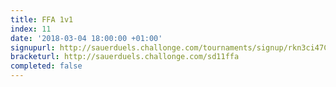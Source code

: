 ```yaml
---
title: FFA 1v1
index: 11
date: '2018-03-04 18:00:00 +01:00'
signupurl: http://sauerduels.challonge.com/tournaments/signup/rkn3ci47C6
bracketurl: http://sauerduels.challonge.com/sd11ffa
completed: false
---
```

